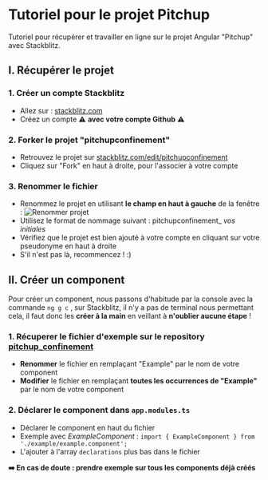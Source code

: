 # Tutoriel pour le projet Pitchup
Tutoriel pour récupérer et travailler en ligne sur le projet Angular "Pitchup" avec Stackblitz.

## I. Récupérer le projet

### 1. Créer un compte Stackblitz
- Allez sur : [stackblitz.com](https://stackblitz.com/)
- Créez un compte ⚠️ **avec votre compte Github** ⚠️

### 2. Forker le projet "pitchupconfinement"
- Retrouvez le projet sur [stackblitz.com/edit/pitchupconfinement](https://stackblitz.com/edit/pitchupconfinement)
- Cliquez sur "Fork" en haut à droite, pour l'associer à votre compte

### 3. Renommer le fichier
- Renommez le projet en utilisant **le champ en haut à gauche** de la fenêtre : ![Renommer projet](https://i.ibb.co/hygbPBV/Annotation-2020-04-03-114946.png)
 - Utilisez le format de nommage suivant : pitchupconfinement_ *vos initiales*
- Vérifiez que le projet est bien ajouté à votre compte en cliquant sur votre pseudonyme en haut à droite
 - S'il n'est pas là, recommencez ! :)

## II. Créer un component
Pour créer un component, nous passons d'habitude par la console avec la commande `ng g c` , sur Stackblitz, il n'y a pas de terminal nous permettant cela, il faut donc les **créer à la main** en veillant à **n'oublier aucune étape** !

### 1. Récuperer le fichier d'exemple sur le repository [pitchup_confinement](https://github.com/PN-promo6/pitchup_confinement)
- **Renommer** le fichier en remplaçant "Example" par le nom de votre component
- **Modifier** le fichier en remplaçant **toutes les occurrences de "Example"** par le nom de votre component

### 2. Déclarer le component dans `app.modules.ts`
- Déclarer le component en haut du fichier
 - Exemple avec _ExampleComponent_ : `import { ExampleComponent } from './example/example.component';`
- L'ajouter à l'array `declarations` plus bas dans le fichier

**➡️ En cas de doute : prendre exemple sur tous les components déjà créés**
